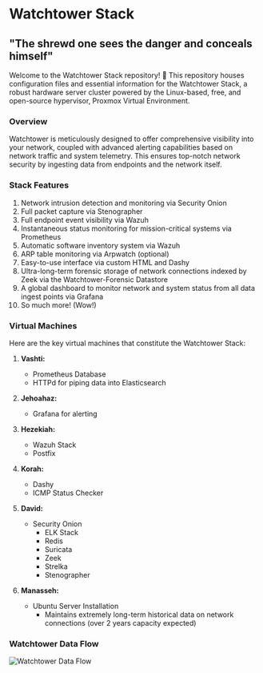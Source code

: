 # Watchtower Stack

## "The shrewd one sees the danger and conceals himself"

Welcome to the Watchtower Stack repository! 🚀 This repository houses configuration files and essential information for the Watchtower Stack, a robust hardware server cluster powered by the Linux-based, free, and open-source hypervisor, Proxmox Virtual Environment.

### Overview

Watchtower is meticulously designed to offer comprehensive visibility into your network, coupled with advanced alerting capabilities based on network traffic and system telemetry. This ensures top-notch network security by ingesting data from endpoints and the network itself.

### Stack Features

1. Network intrusion detection and monitoring via Security Onion
2. Full packet capture via Stenographer
3. Full endpoint event visibility via Wazuh
4. Instantaneous status monitoring for mission-critical systems via Prometheus
5. Automatic software inventory system via Wazuh
6. ARP table monitoring via Arpwatch (optional)
7. Easy-to-use interface via custom HTML and Dashy
8. Ultra-long-term forensic storage of network connections indexed by Zeek via the Watchtower-Forensic Datastore
9. A global dashboard to monitor network and system status from all data ingest points via Grafana
10. So much more! (Wow!)

### Virtual Machines

Here are the key virtual machines that constitute the Watchtower Stack:

1. **Vashti:**
   - Prometheus Database
   - HTTPd for piping data into Elasticsearch

2. **Jehoahaz:**
   - Grafana for alerting

3. **Hezekiah:**
   - Wazuh Stack
   - Postfix

4. **Korah:**
   - Dashy
   - ICMP Status Checker

5. **David:**
   - Security Onion
     - ELK Stack
     - Redis
     - Suricata
     - Zeek
     - Strelka
     - Stenographer

6. **Manasseh:**
   - Ubuntu Server Installation
     - Maintains extremely long-term historical data on network connections (over 2 years capacity expected)

### Watchtower Data Flow

![Watchtower Data Flow](https://i.imgur.com/3dDJ9Of.jpg)


